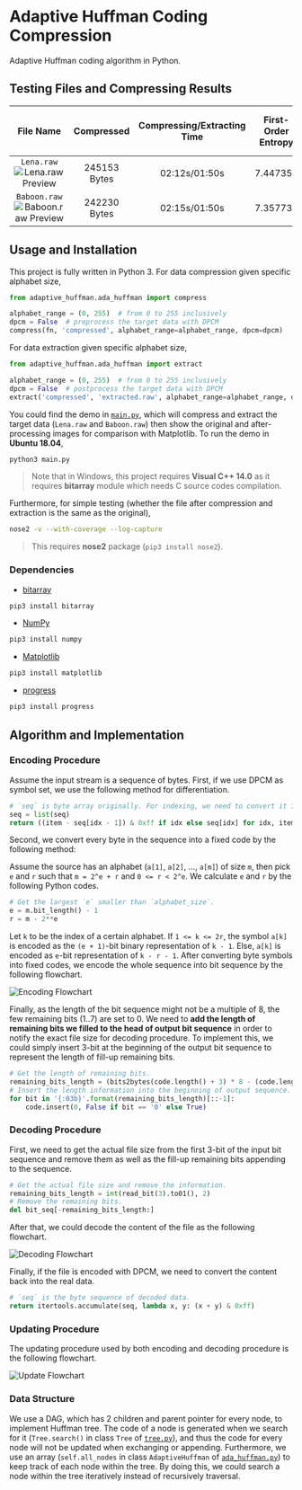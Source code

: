 # Adaptive Huffman Coding Compression

Adaptive Huffman coding algorithm in Python.

## Testing Files and Compressing Results

|                                         File Name                                         |  Compressed  | Compressing/Extracting Time | First-Order Entropy | Compressed File Size (DPCM) | Compressing/Extracting Time (DPCM) | First-Order Entropy (DPCM) |
|:-----------------------------------------------------------------------------------------:|:------------:|:---------------------------:|:-------------------:|:---------------------------:|:----------------------------------:|:--------------------------:|
| `Lena.raw` ![Lena.raw Preview ](https://i.imgur.com/gLSTp61.png  "Lena.raw Preview" )       | 245153 Bytes | 02:12s/01:50s               | 7.447359            | 167384 Bytes                | 01:50s/01:11s                      | 5.064970                   |
| `Baboon.raw` ![Baboon.raw Preview ](https://i.imgur.com/zDWHGXN.png  "Baboon.raw Preview" ) | 242230 Bytes | 02:15s/01:50s               | 7.357734            | 209341 Bytes                | 02:15s/01:47s                      | 6.352999                   |

## Usage and Installation

This project is fully written in Python 3. For data compression given specific alphabet size,

``` python
from adaptive_huffman.ada_huffman import compress

alphabet_range = (0, 255)  # from 0 to 255 inclusively
dpcm = False  # preprocess the target data with DPCM
compress(fn, 'compressed', alphabet_range=alphabet_range, dpcm=dpcm)
```

For data extraction given specific alphabet size,

``` python
from adaptive_huffman.ada_huffman import extract

alphabet_range = (0, 255)  # from 0 to 255 inclusively
dpcm = False  # postprocess the target data with DPCM
extract('compressed', 'extracted.raw', alphabet_range=alphabet_range, dpcm=dpcm)
```

You could find the demo in [`main.py`](/main.py), which will compress and extract the target data (`Lena.raw` and `Baboon.raw`) then show the original and after-processing images for comparison with Matplotlib. To run the demo in **Ubuntu 18.04**,

``` bash
python3 main.py
```

> Note that in Windows, this project requires **Visual C++ 14.0** as it requires **bitarray** module which needs C source codes compilation.

Furthermore, for simple testing (whether the file after compression and extraction is the same as the original),

``` bash
nose2 -v --with-coverage --log-capture
```

> This requires **nose2** package (`pip3 install nose2`).

### Dependencies

* [bitarray](https://github.com/ilanschnell/bitarray)

``` bash
pip3 install bitarray
```

* [NumPy](http://www.numpy.org/)

``` bash
pip3 install numpy
```

* [Matplotlib](https://matplotlib.org/)

``` bash
pip3 install matplotlib
```

* [progress](https://github.com/verigak/progress/)

``` bash
pip3 install progress
```

## Algorithm and Implementation

### Encoding Procedure

Assume the input stream is a sequence of bytes. First, if we use DPCM as symbol set, we use the following method for differentiation.

``` python
# `seq` is byte array originally. For indexing, we need to convert it into list.
seq = list(seq)
return ((item - seq[idx - 1]) & 0xff if idx else seq[idx] for idx, item in enumerate(seq))
```

Second, we convert every byte in the sequence into a fixed code by the following method:

Assume the source has an alphabet (`a[1]`, `a[2]`, ..., `a[m]`) of size `m`, then pick `e` and `r` such that `m = 2^e + r` and `0 <= r < 2^e`. We calculate `e` and `r` by the following Python codes.

``` python
# Get the largest `e` smaller than `alphabet_size`.
e = m.bit_length() - 1
r = m - 2**e
```

Let `k` to be the index of a certain alphabet. If `1 <= k <= 2r`, the symbol `a[k]` is encoded as the `(e + 1)`-bit binary representation of `k - 1`. Else, `a[k]` is encoded as `e`-bit representation of `k - r - 1`. After converting byte symbols into fixed codes, we encode the whole sequence into bit sequence by the following flowchart.

![Encoding Flowchart](https://i.imgur.com/5xzPKiO.png "Encoding Flowchart")

Finally, as the length of the bit sequence might not be a multiple of 8, the few remaining bits (1..7) are set to 0. We need to **add the length of remaining bits we filled to the head of output bit sequence** in order to notify the exact file size for decoding procedure. To implement this, we could simply insert 3-bit at the beginning of the output bit sequence to represent the length of fill-up remaining bits.

``` python
# Get the length of remaining bits.
remaining_bits_length = (bits2bytes(code.length() + 3) * 8 - (code.length() + 3))
# Insert the length information into the beginning of output sequence.
for bit in '{:03b}'.format(remaining_bits_length)[::-1]:
    code.insert(0, False if bit == '0' else True)
```

### Decoding Procedure

First, we need to get the actual file size from the first 3-bit of the input bit sequence and remove them as well as the fill-up remaining bits appending to the sequence.

``` python
# Get the actual file size and remove the information.
remaining_bits_length = int(read_bit(3).to01(), 2)
# Remove the remaining bits.
del bit_seq[-remaining_bits_length:]
```

After that, we could decode the content of the file as the following flowchart.

![Decoding Flowchart](https://i.imgur.com/x1OSKbe.png "Decoding Flowchart")

Finally, if the file is encoded with DPCM, we need to convert the content back into the real data.

``` python
# `seq` is the byte sequence of decoded data.
return itertools.accumulate(seq, lambda x, y: (x + y) & 0xff)
```

### Updating Procedure

The updating procedure used by both encoding and decoding procedure is the following flowchart.

![Update Flowchart](https://i.imgur.com/hmCA8jT.png "Update Flowchart")

### Data Structure

We use a DAG, which has 2 children and parent pointer for every node, to implement Huffman tree. The code of a node is generated when we search for it (`Tree.search()` in class `Tree` of [`tree.py`](/adaptive_huffman/tree.py)), and thus the code for every node will not be updated when exchanging or appending. Furthermore, we use an array (`self.all_nodes` in class `AdaptiveHuffman` of [`ada_huffman.py`](/adaptive_huffman/ada_huffman.py)) to keep track of each node within the tree. By doing this, we could search a node within the tree iteratively instead of recursively traversal.
